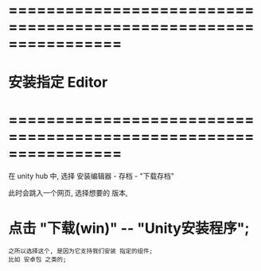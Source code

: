 # ================================================================ #
#                    安装指定 Editor
# ================================================================ #

在 unity hub 中, 选择 安装编辑器 - 存档 - "下载存档"

此时会跳入一个网页, 选择想要的 版本, 

# 点击 "下载(win)" -- "Unity安装程序";
    之所以选择这个, 是因为它支持我们安装 指定的组件;
    比如 安卓包 之类的;

    












